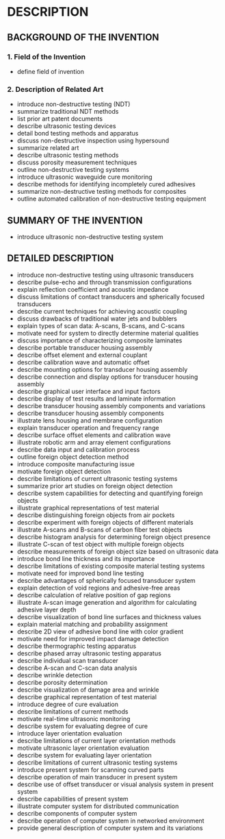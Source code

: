 # DESCRIPTION

## BACKGROUND OF THE INVENTION

### 1. Field of the Invention

- define field of invention

### 2. Description of Related Art

- introduce non-destructive testing (NDT)
- summarize traditional NDT methods
- list prior art patent documents
- describe ultrasonic testing devices
- detail bond testing methods and apparatus
- discuss non-destructive inspection using hypersound
- summarize related art
- describe ultrasonic testing methods
- discuss porosity measurement techniques
- outline non-destructive testing systems
- introduce ultrasonic waveguide cure monitoring
- describe methods for identifying incompletely cured adhesives
- summarize non-destructive testing methods for composites
- outline automated calibration of non-destructive testing equipment

## SUMMARY OF THE INVENTION

- introduce ultrasonic non-destructive testing system

## DETAILED DESCRIPTION

- introduce non-destructive testing using ultrasonic transducers
- describe pulse-echo and through transmission configurations
- explain reflection coefficient and acoustic impedance
- discuss limitations of contact transducers and spherically focused transducers
- describe current techniques for achieving acoustic coupling
- discuss drawbacks of traditional water jets and bubblers
- explain types of scan data: A-scans, B-scans, and C-scans
- motivate need for system to directly determine material qualities
- discuss importance of characterizing composite laminates
- describe portable transducer housing assembly
- describe offset element and external couplant
- describe calibration wave and automatic offset
- describe mounting options for transducer housing assembly
- describe connection and display options for transducer housing assembly
- describe graphical user interface and input factors
- describe display of test results and laminate information
- describe transducer housing assembly components and variations
- describe transducer housing assembly components
- illustrate lens housing and membrane configuration
- explain transducer operation and frequency range
- describe surface offset elements and calibration wave
- illustrate robotic arm and array element configurations
- describe data input and calibration process
- outline foreign object detection method
- introduce composite manufacturing issue
- motivate foreign object detection
- describe limitations of current ultrasonic testing systems
- summarize prior art studies on foreign object detection
- describe system capabilities for detecting and quantifying foreign objects
- illustrate graphical representations of test material
- describe distinguishing foreign objects from air pockets
- describe experiment with foreign objects of different materials
- illustrate A-scans and B-scans of carbon fiber test objects
- describe histogram analysis for determining foreign object presence
- illustrate C-scan of test object with multiple foreign objects
- describe measurements of foreign object size based on ultrasonic data
- introduce bond line thickness and its importance
- describe limitations of existing composite material testing systems
- motivate need for improved bond line testing
- describe advantages of spherically focused transducer system
- explain detection of void regions and adhesive-free areas
- describe calculation of relative position of gap regions
- illustrate A-scan image generation and algorithm for calculating adhesive layer depth
- describe visualization of bond line surfaces and thickness values
- explain material matching and probability assignment
- describe 2D view of adhesive bond line with color gradient
- motivate need for improved impact damage detection
- describe thermographic testing apparatus
- describe phased array ultrasonic testing apparatus
- describe individual scan transducer
- describe A-scan and C-scan data analysis
- describe wrinkle detection
- describe porosity determination
- describe visualization of damage area and wrinkle
- describe graphical representation of test material
- introduce degree of cure evaluation
- describe limitations of current methods
- motivate real-time ultrasonic monitoring
- describe system for evaluating degree of cure
- introduce layer orientation evaluation
- describe limitations of current layer orientation methods
- motivate ultrasonic layer orientation evaluation
- describe system for evaluating layer orientation
- describe limitations of current ultrasonic testing systems
- introduce present system for scanning curved parts
- describe operation of main transducer in present system
- describe use of offset transducer or visual analysis system in present system
- describe capabilities of present system
- illustrate computer system for distributed communication
- describe components of computer system
- describe operation of computer system in networked environment
- provide general description of computer system and its variations

